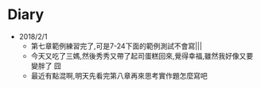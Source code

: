# Diary

* 2018/2/1
    * 第七章範例練習完了,可是7-24下面的範例測試不會寫|||
    * 今天又吃了三媽,然後秀秀又帶了起司蛋糕回來,覺得幸福,雖然我好像又要變胖了 囧
    * 最近有點混啊,明天先看完第八章再來思考實作題怎麼寫吧